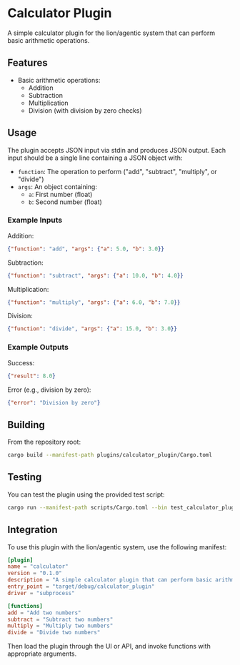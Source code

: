 # Calculator Plugin

A simple calculator plugin for the lion/agentic system that can perform basic arithmetic operations.

## Features

- Basic arithmetic operations:
  - Addition
  - Subtraction
  - Multiplication
  - Division (with division by zero checks)

## Usage

The plugin accepts JSON input via stdin and produces JSON output. Each input should be a single line containing a JSON object with:

- `function`: The operation to perform ("add", "subtract", "multiply", or "divide")
- `args`: An object containing:
  - `a`: First number (float)
  - `b`: Second number (float)

### Example Inputs

Addition:
```json
{"function": "add", "args": {"a": 5.0, "b": 3.0}}
```

Subtraction:
```json
{"function": "subtract", "args": {"a": 10.0, "b": 4.0}}
```

Multiplication:
```json
{"function": "multiply", "args": {"a": 6.0, "b": 7.0}}
```

Division:
```json
{"function": "divide", "args": {"a": 15.0, "b": 3.0}}
```

### Example Outputs

Success:
```json
{"result": 8.0}
```

Error (e.g., division by zero):
```json
{"error": "Division by zero"}
```

## Building

From the repository root:

```bash
cargo build --manifest-path plugins/calculator_plugin/Cargo.toml
```

## Testing

You can test the plugin using the provided test script:

```bash
cargo run --manifest-path scripts/Cargo.toml --bin test_calculator_plugin
```

## Integration

To use this plugin with the lion/agentic system, use the following manifest:

```toml
[plugin]
name = "calculator"
version = "0.1.0"
description = "A simple calculator plugin that can perform basic arithmetic operations"
entry_point = "target/debug/calculator_plugin"
driver = "subprocess"

[functions]
add = "Add two numbers"
subtract = "Subtract two numbers"
multiply = "Multiply two numbers"
divide = "Divide two numbers"
```

Then load the plugin through the UI or API, and invoke functions with appropriate arguments.
